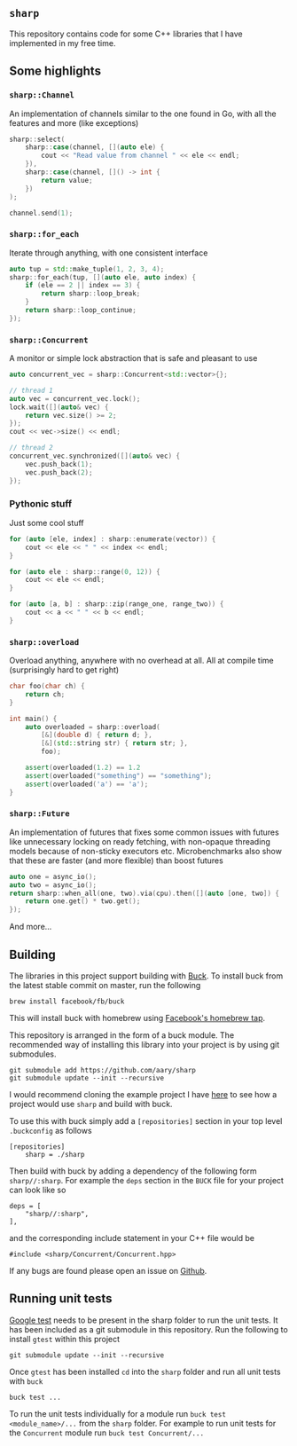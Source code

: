 `sharp`
-------

This repository contains code for some C++ libraries that I have implemented
in my free time.

## Some highlights

### `sharp::Channel`

An implementation of channels similar to the one found in Go, with all the
features and more (like exceptions)
```c++
sharp::select(
    sharp::case(channel, [](auto ele) {
        cout << "Read value from channel " << ele << endl;
    }),
    sharp::case(channel, []() -> int {
        return value;
    })
);

channel.send(1);
```

### `sharp::for_each`

Iterate through anything, with one consistent interface
```c++
auto tup = std::make_tuple(1, 2, 3, 4);
sharp::for_each(tup, [](auto ele, auto index) {
    if (ele == 2 || index == 3) {
        return sharp::loop_break;
    }
    return sharp::loop_continue;
});
```

### `sharp::Concurrent`

A monitor or simple lock abstraction that is safe and pleasant to use
```c++
auto concurrent_vec = sharp::Concurrent<std::vector>{};

// thread 1
auto vec = concurrent_vec.lock();
lock.wait([](auto& vec) {
    return vec.size() >= 2;
});
cout << vec->size() << endl;

// thread 2
concurrent_vec.synchronized([](auto& vec) {
    vec.push_back(1);
    vec.push_back(2);
});
```

### Pythonic stuff

Just some cool stuff
```c++
for (auto [ele, index] : sharp::enumerate(vector)) {
    cout << ele << " " << index << endl;
}
```
```c++
for (auto ele : sharp::range(0, 12)) {
    cout << ele << endl;
}
```
```c++
for (auto [a, b] : sharp::zip(range_one, range_two)) {
    cout << a << " " << b << endl;
}
```

### `sharp::overload`

Overload anything, anywhere with no overhead at all.  All at compile time
(surprisingly hard to get right)
```c++
char foo(char ch) {
    return ch;
}

int main() {
    auto overloaded = sharp::overload(
        [&](double d) { return d; },
        [&](std::string str) { return str; },
        foo);

    assert(overloaded(1.2) == 1.2
    assert(overloaded("something") == "something");
    assert(overloaded('a') == 'a');
}
```

### `sharp::Future`

An implementation of futures that fixes some common issues with futures like
unnecessary locking on ready fetching, with non-opaque threading models
because of non-sticky executors etc.  Microbenchmarks also show that these are
faster (and more flexible) than boost futures
```c++
auto one = async_io();
auto two = async_io();
return sharp::when_all(one, two).via(cpu).then([](auto [one, two]) {
    return one.get() * two.get();
});
```

And more...

## Building

The libraries in this project support building with
[Buck](https://buckbuild.com).  To install buck from the latest stable commit
on master, run the following

```
brew install facebook/fb/buck
```

This will install buck with homebrew using [Facebook's homebrew
tap](https://github.com/facebook/homebrew-fb).

This repository is arranged in the form of a buck module.  The recommended
way of installing this library into your project is by using  git submodules.

```
git submodule add https://github.com/aary/sharp
git submodule update --init --recursive
```

I would recommend cloning the example project I have
[here](https://github.com/aary/sharp-example) to see how a project would use
`sharp` and build with buck.

To use this with buck simply add a `[repositories]` section in your top level
`.buckconfig` as follows

```
[repositories]
    sharp = ./sharp
```

Then build with buck by adding a dependency of the following form
`sharp//:sharp`.  For example the `deps` section in the `BUCK` file for your
project can look like so

```
deps = [
    "sharp//:sharp",
],
```

and the corresponding include statement in your C++ file would be

```
#include <sharp/Concurrent/Concurrent.hpp>
```

If any bugs are found please open an issue on
[Github](https://github.com/aary/sharp).

## Running unit tests

[Google test](https://github.com/google/googletest) needs to be present in the
sharp folder to run the unit tests.  It has been included as a git submodule
in this repository.  Run the following to install `gtest` within this project
```
git submodule update --init --recursive
```

Once `gtest` has been installed `cd` into the `sharp` folder and run all unit
tests with `buck`
```
buck test ...
```

To run the unit tests individually for a module run `buck test
<module_name>/...` from the `sharp` folder.  For example to run unit tests for
the `Concurrent` module run `buck test Concurrent/...`
